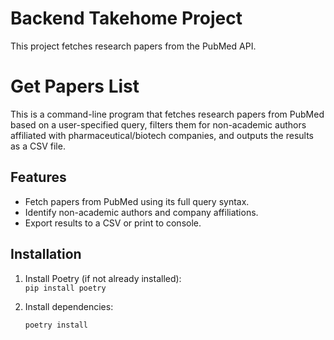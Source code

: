 # Backend Takehome Project  
This project fetches research papers from the PubMed API.  

# Get Papers List

This is a command-line program that fetches research papers from PubMed based on a user-specified query, filters them for non-academic authors affiliated with pharmaceutical/biotech companies, and outputs the results as a CSV file.

## Features
- Fetch papers from PubMed using its full query syntax.
- Identify non-academic authors and company affiliations.
- Export results to a CSV or print to console.

## Installation

1. Install Poetry (if not already installed):  
   `pip install poetry`
   
2. Install dependencies:
   ```bash
   poetry install
